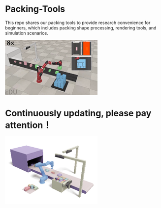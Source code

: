 # Packing-Tools
This repo shares our packing tools to provide research convenience for beginners, which includes packing shape processing, rendering tools, and simulation scenarios.

<img src="vrep-simulation-scene/images/packing.png" alt="Online packing" width="300" height="180" class="center">


# Continuously updating, please pay attention！

<img src="packing-scenario-rendering/images/buffer_faster.gif" alt="Packing" width="300" height="220" class="center">

